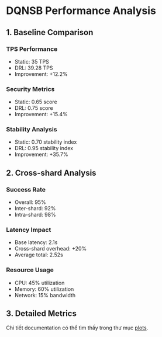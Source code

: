 # DQNSB Performance Analysis

## 1. Baseline Comparison

### TPS Performance

- Static: 35 TPS
- DRL: 39.28 TPS
- Improvement: +12.2%

### Security Metrics

- Static: 0.65 score
- DRL: 0.75 score
- Improvement: +15.4%

### Stability Analysis

- Static: 0.70 stability index
- DRL: 0.95 stability index
- Improvement: +35.7%

## 2. Cross-shard Analysis

### Success Rate

- Overall: 95%
- Inter-shard: 92%
- Intra-shard: 98%

### Latency Impact

- Base latency: 2.1s
- Cross-shard overhead: +20%
- Average total: 2.52s

### Resource Usage

- CPU: 45% utilization
- Memory: 60% utilization
- Network: 15% bandwidth

## 3. Detailed Metrics

Chi tiết documentation có thể tìm thấy trong thư mục [plots](plots/).
